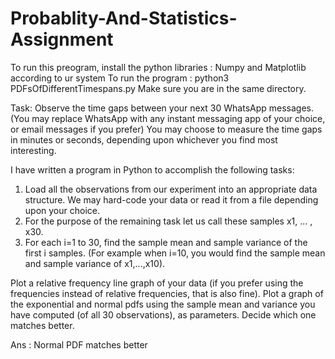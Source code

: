# Probablity-And-Statistics-Assignment

To run this preogram, install the python libraries : Numpy and Matplotlib according to ur system
To run the program : python3 PDFsOfDifferentTimespans.py
Make sure you are in the same directory.

Task:
Observe the time gaps between your next 30 WhatsApp messages. (You may replace WhatsApp with any instant messaging app of your choice, or email messages if you prefer)
You may choose to measure the time gaps in minutes or seconds, depending upon whichever you find most interesting. 

I have written a program in Python to accomplish the following tasks:
1. Load all the observations from our experiment into an appropriate data structure. We may hard-code your data or read it from a file depending upon your choice.
2. For the purpose of the remaining task let us call these samples x1, ... , x30.
3. For each i=1 to 30, find the sample mean and sample variance of the first i samples.
(For example when i=10, you would find the sample mean and sample variance of x1,...,x10).

Plot a relative frequency line graph of your data (if you prefer using the frequencies instead of relative frequencies, that is also fine).
Plot a graph of the exponential and normal pdfs using the sample mean and variance you have computed (of all 30 observations), as parameters. 
Decide which one matches better.

Ans : Normal PDF matches better
